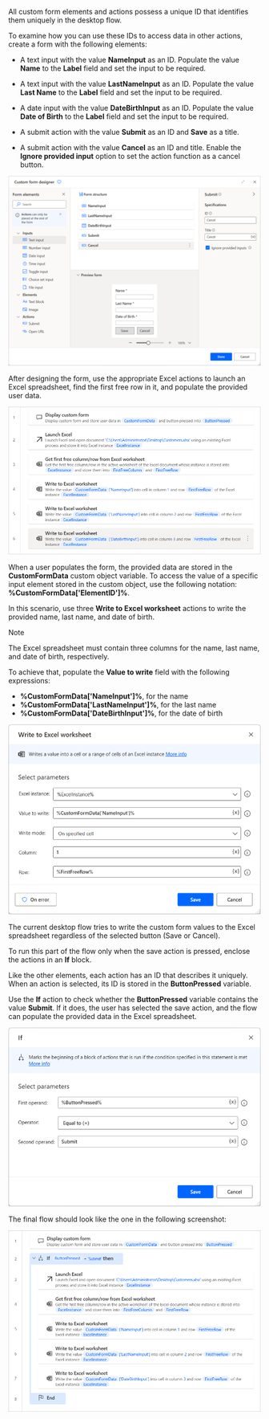 All custom form elements and actions possess a unique ID that identifies them uniquely in the desktop flow.

To examine how you can use these IDs to access data in other actions, create a form with the following elements:

- A text input with the value **NameInput** as an ID. Populate the value **Name** to the **Label** field and set the input to be required.

- A text input with the value **LastNameInput** as an ID. Populate the value **Last Name** to the **Label** field and set the input to be required.

- A date input with the value **DateBirthInput** as an ID. Populate the value **Date of Birth** to the **Label** field and set the input to be required.

- Α submit action with the value **Submit** as an ID and **Save** as a title.

- Α submit action with the value **Cancel** as an ID and title. Enable the **Ignore provided input** option to set the action function as a cancel button.

![Screenshot of the deployed custom form elements.](..\media\custom-form-designer-exercise.png)

After designing the form, use the appropriate Excel actions to launch an Excel spreadsheet, find the first free row in it, and populate the provided user data.

![Screenshot of the deployed Excel actions.](..\media\excel-actions.png)

When a user populates the form, the provided data are stored in the **CustomFormData** custom object variable. To access the value of a specific input element stored in the custom object, use the following notation: **%CustomFormData['ElementID']%**.

In this scenario, use three **Write to Excel worksheet** actions to write the provided name, last name, and date of birth. 

> [!NOTE]
> The Excel spreadsheet must contain three columns for the  name, last name, and date of birth, respectively.

To achieve that, populate the **Value to write** field with the following expressions:

- **%CustomFormData['NameInput']%**, for the name
- **%CustomFormData['LastNameInput']%**, for the last name
- **%CustomFormData['DateBirthInput']%**, for the date of birth

![Screenshot of the Write to Excel worksheet action that writes the name.](..\media\write-excel-worksheet-action.png)

The current desktop flow tries to write the custom form values to the Excel spreadsheet regardless of the selected button (Save or Cancel).

To run this part of the flow only when the save action is pressed, enclose the actions in an **If** block. 

Like the other elements, each action has an ID that describes it uniquely. When an action is selected, its ID is stored in the **ButtonPressed** variable.

Use the **If** action to check whether the **ButtonPressed** variable contains the value **Submit**. If it does, the user has selected the save action, and the flow can populate the provided data in the Excel spreadsheet.

![Screenshot of the If action that checks which button is pressed.](..\media\if-action.png)

The final flow should look like the one in the following screenshot:

![Screenshot of the final desktop flow.](..\media\final-desktop-flow.png)